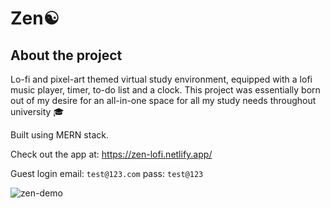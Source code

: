 # Zen☯️

## About the project
Lo-fi and pixel-art themed virtual study environment, equipped with a lofi music player, timer, to-do list and a clock. This project was essentially born out of my desire for an all-in-one space for all my study needs throughout university 🎓

Built using  MERN stack.

Check out the app at: https://zen-lofi.netlify.app/

Guest login
email: `test@123.com`
pass: `test@123`


![zen-demo](https://user-images.githubusercontent.com/104712880/210377158-3d35dc1b-b92a-4511-ba45-fc31c587a4eb.gif)
